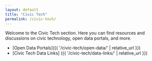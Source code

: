 ```yaml
---
layout: default
title: "Civic Tech"
permalink: /civic-tech/
---
```


Welcome to the Civic Tech section. Here you can find resources and discussions on civic technology, open data portals, and more.

- [Open Data Portals]({{ '/civic-tech/open-data/' | relative_url }})
- [Civic Tech Data Links] ({{ '/civic-tech/data-links/' | relative_url }})

